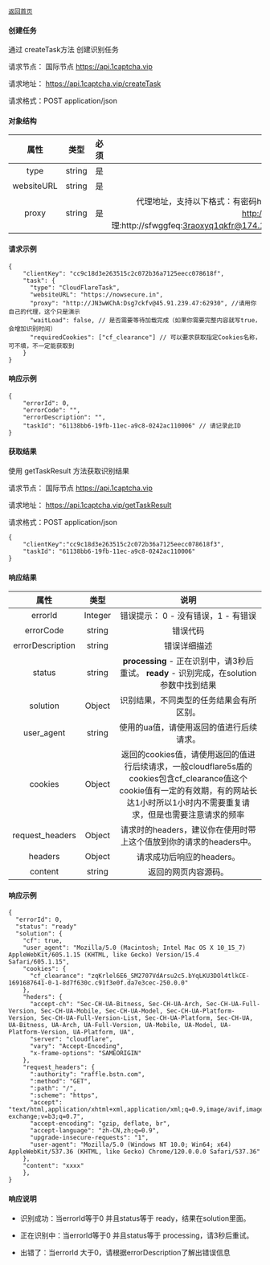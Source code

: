[`返回首页`](../README.md)

#### 创建任务
通过 createTask方法 创建识别任务

请求节点： 
国际节点
 https://api.1captcha.vip 
 

请求地址： https://api.1captcha.vip/createTask

请求格式：POST application/json

#### 对象结构

| 属性 | 类型 | 必须 | 说明 | 
|:--------------------------------------------:|:--------------------------------------------:|:--------------------------------------------:|:--------------------------------------------:|
| type              | string        | 是 | CloudFlareTask   |  
| websiteURL        | string        | 是 | 网页地址，一般固定值。   |  
| proxy             | string        | 是 |    代理地址，支持以下格式：有密码http代理：http://user:pass@45.91.239.47:62930 没有密码http代理：http://45.91.239.47:62930   ，可用于测试的代理:http://sfwggfeq:3raoxyq1qkfr@174.140.254.38:6629,http://sfwggfeq:3raoxyq1qkfr@192.154.250.126:5706 |  


#### 请求示例
  
 
```
{
    "clientKey": "cc9c18d3e263515c2c072b36a7125eecc078618f",
    "task": {
      "type": "CloudFlareTask",
      "websiteURL": "https://nowsecure.in",
      "proxy": "http://JN3wWChA:Dsg7ckfv@45.91.239.47:62930", //请用你自己的代理，这个只是演示
      "waitLoad": false, // 是否需要等待加载完成（如果你需要完整内容就写true，会增加识别时间）
      "requiredCookies": ["cf_clearance"] // 可以要求获取指定Cookies名称，可不填，不一定能获取到
    }
}
```

#### 响应示例

```
{
    "errorId": 0,
    "errorCode": "",
    "errorDescription": "",
    "taskId": "61138bb6-19fb-11ec-a9c8-0242ac110006" // 请记录此ID
}
```

#### 获取结果
使用 getTaskResult 方法获取识别结果

请求节点： 
国际节点
 https://api.1captcha.vip 
 
请求地址： https://api.1captcha.vip/getTaskResult

请求格式：POST application/json
 


```
{
    "clientKey":"cc9c18d3e263515c2c072b36a7125eecc078618f3",
    "taskId": "61138bb6-19fb-11ec-a9c8-0242ac110006"
}
```
#### 响应结果

| 属性 | 类型 |  说明 | 
|:--------------------------------------------:|:--------------------------------------------:|:--------------------------------------------:|
| errorId              | Integer        | 错误提示： 0 - 没有错误，1 - 有错误   |  
| errorCode            | string         | 错误代码   |  
| errorDescription     | string         | 错误详细描述   |  
| status               | string         | **processing** - 正在识别中，请3秒后重试。    **ready** - 识别完成，在solution参数中找到结果   |  
| solution             | Object         | 识别结果，不同类型的任务结果会有所区别。   |  
| user_agent           | string         | 使用的ua值，请使用返回的值进行后续请求。   | 
| cookies              | Object|返回的cookies值，请使用返回的值进行后续请求，一般cloudflare5s盾的cookies包含cf_clearance值这个cookie值有一定的有效期，有的网站长达1小时所以1小时内不需要重复请求，但是也需要注意请求的频率  | 
| request_headers      | Object|请求时的headers，建议你在使用时带上这个值放到你的请求的headers中。   | 
| headers              | Object         | 请求成功后响应的headers。   | 
| content              | string         | 返回的网页内容源码。   | 


#### 响应示例

```
{
  "errorId": 0,
  "status": "ready"
  "solution": {
    "cf": true,
    "user_agent": "Mozilla/5.0 (Macintosh; Intel Mac OS X 10_15_7) AppleWebKit/605.1.15 (KHTML, like Gecko) Version/15.4 Safari/605.1.15",
    "cookies": {
      "cf_clearance": "zqKrlel6E6_SM2707VdArsu2c5.bYqLKU3DOl4tlkCE-1691687641-0-1-8d7f630c.c91f3e0f.da7e3cec-250.0.0"
    },
    "heders": {
      "accept-ch": "Sec-CH-UA-Bitness, Sec-CH-UA-Arch, Sec-CH-UA-Full-Version, Sec-CH-UA-Mobile, Sec-CH-UA-Model, Sec-CH-UA-Platform-Version, Sec-CH-UA-Full-Version-List, Sec-CH-UA-Platform, Sec-CH-UA, UA-Bitness, UA-Arch, UA-Full-Version, UA-Mobile, UA-Model, UA-Platform-Version, UA-Platform, UA",
      "server": "cloudflare",
      "vary": "Accept-Encoding",
      "x-frame-options": "SAMEORIGIN"
    },
    "request_headers": {
      ":authority": "raffle.bstn.com",
      ":method": "GET",
      ":path": "/",
      ":scheme": "https",
      "accept": "text/html,application/xhtml+xml,application/xml;q=0.9,image/avif,image/webp,image/apng,*/*;q=0.8,application/signed-exchange;v=b3;q=0.7",
      "accept-encoding": "gzip, deflate, br",
      "accept-language": "zh-CN,zh;q=0.9",
      "upgrade-insecure-requests": "1",
      "user-agent": "Mozilla/5.0 (Windows NT 10.0; Win64; x64) AppleWebKit/537.36 (KHTML, like Gecko) Chrome/120.0.0.0 Safari/537.36"
    },
    "content": "xxxx"
    },
}
```

#### 响应说明
- 识别成功：当errorId等于0 并且status等于 ready，结果在solution里面。

- 正在识别中：当errorId等于0 并且status等于 processing，请3秒后重试。

- 出错了：当errorId 大于0，请根据errorDescription了解出错误信息
